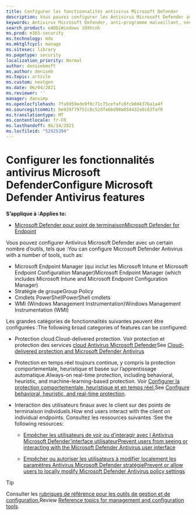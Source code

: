 ```yaml
---
title: Configurer les fonctionnalités antivirus Microsoft Defender
description: Vous pouvez configurer les Antivirus Microsoft Defender avec Intune, Microsoft Endpoint Configuration Manager, la stratégie de groupe et PowerShell.
keywords: Antivirus Microsoft Defender, anti-programme malveillant, sécurité, defender, configurer, configuration, Gestionnaire de configuration, Microsoft Endpoint Configuration Manager, SCCM, Intune, GDM, gestion des appareils mobiles, GP, stratégie de groupe, PowerShell
search.product: eADQiWindows 10XVcnh
ms.prod: m365-security
ms.technology: mde
ms.mktglfcycl: manage
ms.sitesec: library
ms.pagetype: security
localization_priority: Normal
author: denisebmsft
ms.author: deniseb
ms.topic: article
ms.custom: nextgen
ms.date: 06/04/2021
ms.reviewer: ''
manager: dansimp
ms.openlocfilehash: 7fa5959ede9f0c71c75cefafc0fcb0d4376a1a4f
ms.sourcegitcommit: be929f79751c0c52dfa6bd98a854432a0c63faf0
ms.translationtype: MT
ms.contentlocale: fr-FR
ms.lasthandoff: 06/14/2021
ms.locfileid: "52925394"
---
```

# <a name="configure-microsoft-defender-antivirus-features"></a><span data-ttu-id="12ff5-104">Configurer les fonctionnalités antivirus Microsoft Defender</span><span class="sxs-lookup"><span data-stu-id="12ff5-104">Configure Microsoft Defender Antivirus features</span></span>


<span data-ttu-id="12ff5-105">**S’applique à :**</span><span class="sxs-lookup"><span data-stu-id="12ff5-105">**Applies to:**</span></span>

- [<span data-ttu-id="12ff5-106">Microsoft Defender pour point de terminaison</span><span class="sxs-lookup"><span data-stu-id="12ff5-106">Microsoft Defender for Endpoint</span></span>](/microsoft-365/security/defender-endpoint/)

<span data-ttu-id="12ff5-107">Vous pouvez configurer Antivirus Microsoft Defender avec un certain nombre d’outils, tels que :</span><span class="sxs-lookup"><span data-stu-id="12ff5-107">You can configure Microsoft Defender Antivirus with a number of tools, such as:</span></span>

- <span data-ttu-id="12ff5-108">Microsoft Endpoint Manager (qui inclut les Microsoft Intune et Microsoft Endpoint Configuration Manager)</span><span class="sxs-lookup"><span data-stu-id="12ff5-108">Microsoft Endpoint Manager (which includes Microsoft Intune and Microsoft Endpoint Configuration Manager)</span></span>
- <span data-ttu-id="12ff5-109">Stratégie de groupe</span><span class="sxs-lookup"><span data-stu-id="12ff5-109">Group Policy</span></span>
- <span data-ttu-id="12ff5-110">Cmdlets PowerShell</span><span class="sxs-lookup"><span data-stu-id="12ff5-110">PowerShell cmdlets</span></span>
- <span data-ttu-id="12ff5-111">WMI (Windows Management Instrumentation)</span><span class="sxs-lookup"><span data-stu-id="12ff5-111">Windows Management Instrumentation (WMI)</span></span>

<span data-ttu-id="12ff5-112">Les grandes catégories de fonctionnalités suivantes peuvent être configurées :</span><span class="sxs-lookup"><span data-stu-id="12ff5-112">The following broad categories of features can be configured:</span></span>

- <span data-ttu-id="12ff5-113">Protection cloud.</span><span class="sxs-lookup"><span data-stu-id="12ff5-113">Cloud-delivered protection.</span></span> <span data-ttu-id="12ff5-114">Voir protection et protection des services [cloud Antivirus Microsoft Defender](cloud-protection-microsoft-defender-antivirus.md)</span><span class="sxs-lookup"><span data-stu-id="12ff5-114">See [Cloud-delivered protection and Microsoft Defender Antivirus](cloud-protection-microsoft-defender-antivirus.md)</span></span>
 
- <span data-ttu-id="12ff5-115">Protection en temps réel toujours continue, y compris la protection comportementale, heuristique et basée sur l’apprentissage automatique.</span><span class="sxs-lookup"><span data-stu-id="12ff5-115">Always-on real-time protection, including behavioral, heuristic, and machine-learning-based protection.</span></span> <span data-ttu-id="12ff5-116">Voir [Configurer la protection comportementale, heuristique et en temps réel.](configure-protection-features-microsoft-defender-antivirus.md)</span><span class="sxs-lookup"><span data-stu-id="12ff5-116">See [Configure behavioral, heuristic, and real-time protection](configure-protection-features-microsoft-defender-antivirus.md).</span></span>

- <span data-ttu-id="12ff5-117">Interaction des utilisateurs finaux avec le client sur des points de terminaison individuels.</span><span class="sxs-lookup"><span data-stu-id="12ff5-117">How end users interact with the client on individual endpoints.</span></span> <span data-ttu-id="12ff5-118">Consultez les ressources suivantes :</span><span class="sxs-lookup"><span data-stu-id="12ff5-118">See the following resources:</span></span>
   
   - [<span data-ttu-id="12ff5-119">Empêcher les utilisateurs de voir ou d’interagir avec l Antivirus Microsoft Defender’interface utilisateur</span><span class="sxs-lookup"><span data-stu-id="12ff5-119">Prevent users from seeing or interacting with the Microsoft Defender Antivirus user interface</span></span>](prevent-end-user-interaction-microsoft-defender-antivirus.md)

   - [<span data-ttu-id="12ff5-120">Empêcher ou autoriser les utilisateurs à modifier localement les paramètres Antivirus Microsoft Defender stratégie</span><span class="sxs-lookup"><span data-stu-id="12ff5-120">Prevent or allow users to locally modify Microsoft Defender Antivirus policy settings</span></span>](configure-local-policy-overrides-microsoft-defender-antivirus.md) 

> [!TIP]
> <span data-ttu-id="12ff5-121">Consulter les [rubriques de référence pour les outils de gestion et de configuration.](configuration-management-reference-microsoft-defender-antivirus.md)</span><span class="sxs-lookup"><span data-stu-id="12ff5-121">Review [Reference topics for management and configuration tools](configuration-management-reference-microsoft-defender-antivirus.md).</span></span>
